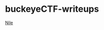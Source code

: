 # buckeyeCTF-writeups

[Nile](https://github.com/Sinkasha/buckeyeCTF-writeups/blob/main/Nile%20-%20BuckeyeCTF%202022.md)
